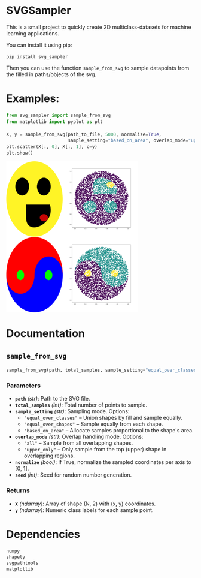 # SVGSampler
This is a small project to quickly create 2D multiclass-datasets for machine learning applications.

You can install it using pip:

```
pip install svg_sampler
```

Then you can use the function `sample_from_svg` to sample datapoints from the filled in paths/objects of the svg.

# Examples:

```python
from svg_sampler import sample_from_svg
from matplotlib import pyplot as plt

X, y = sample_from_svg(path_to_file, 5000, normalize=True,
                       sample_setting="based_on_area", overlap_mode="upper_only")
plt.scatter(X[:, 0], X[:, 1], c=y)
plt.show()
```

<div style="display: flex;">
  <img src="examples/test.svg" alt="SVG" style="width: 30%;"/>
  <img src="examples/sampled.svg" alt="Sampled Datapoints" style="width: 40%;"/>
</div>

<div style="display: flex;">
  <img src="examples/yin_yang.svg" alt="SVG" style="width: 30%;"/>
  <img src="examples/sampled2.svg" alt="Sampled Datapoints" style="width: 40%;"/>
</div>

# Documentation

## `sample_from_svg`

```python
sample_from_svg(path, total_samples, sample_setting="equal_over_classes", overlap_mode="all", normalize=False, *, seed)
```

### Parameters

- **`path`** *(str)*: Path to the SVG file.
- **`total_samples`** *(int)*: Total number of points to sample.
- **`sample_setting`** *(str)*: Sampling mode. Options:
  - `"equal_over_classes"` – Union shapes by fill and sample equally.
  - `"equal_over_shapes"` – Sample equally from each shape.
  - `"based_on_area"` – Allocate samples proportional to the shape's area.
- **`overlap_mode`** *(str)*: Overlap handling mode. Options:
  - `"all"` – Sample from all overlapping shapes.
  - `"upper_only"` – Only sample from the top (upper) shape in overlapping regions.
- **`normalize`** *(bool)*: If True, normalize the sampled coordinates per axis to [0, 1].
- **`seed`** *(int)*: Seed for random number generation.

### Returns

- **`X`** *(ndarray)*: Array of shape (N, 2) with (x, y) coordinates.
- **`y`** *(ndarray)*: Numeric class labels for each sample point.

# Dependencies

    numpy
    shapely
    svgpathtools
    matplotlib
